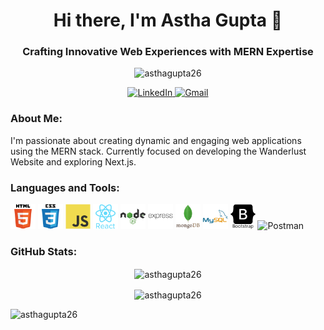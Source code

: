 <h1 align="center">Hi there, I'm Astha Gupta 👋</h1>
<h3 align="center">Crafting Innovative Web Experiences with MERN Expertise</h3>

<p align="center"> 
  <img src="https://komarev.com/ghpvc/?username=asthagupta26&label=Profile%20views&color=0e75b6&style=flat" alt="asthagupta26" />
</p>

<p align="center">
  <a href="https://www.linkedin.com/in/asthagupta26/" target="_blank">
    <img src="https://raw.githubusercontent.com/rahuldkjain/github-profile-readme-generator/master/src/images/icons/Social/linked-in-alt.svg" alt="LinkedIn" height="30" width="40" />
  </a>
  <a href="mailto:guptaastha977@gmail.com" target="_blank">
    <img src="https://img.icons8.com/fluent/48/000000/gmail.png" alt="Gmail" height="30" width="40" />
  </a>
</p>

<h3 align="left">About Me:</h3>
<p align="left">I'm passionate about creating dynamic and engaging web applications using the MERN stack. Currently focused on developing the Wanderlust Website and exploring Next.js.</p>

<h3 align="left">Languages and Tools:</h3>
<p align="left"> 
  <img src="https://raw.githubusercontent.com/devicons/devicon/master/icons/html5/html5-original-wordmark.svg" alt="HTML5" width="40" height="40"/> 
  <img src="https://raw.githubusercontent.com/devicons/devicon/master/icons/css3/css3-original-wordmark.svg" alt="CSS3" width="40" height="40"/> 
  <img src="https://raw.githubusercontent.com/devicons/devicon/master/icons/javascript/javascript-original.svg" alt="JavaScript" width="40" height="40"/> 
  <img src="https://raw.githubusercontent.com/devicons/devicon/master/icons/react/react-original-wordmark.svg" alt="React.js" width="40" height="40"/> 
  <img src="https://raw.githubusercontent.com/devicons/devicon/master/icons/nodejs/nodejs-original-wordmark.svg" alt="Node.js" width="40" height="40"/> 
  <img src="https://raw.githubusercontent.com/devicons/devicon/master/icons/express/express-original-wordmark.svg" alt="Express.js" width="40" height="40"/> 
  <img src="https://raw.githubusercontent.com/devicons/devicon/master/icons/mongodb/mongodb-original-wordmark.svg" alt="MongoDB" width="40" height="40"/> 
  <img src="https://raw.githubusercontent.com/devicons/devicon/master/icons/mysql/mysql-original-wordmark.svg" alt="MySQL" width="40" height="40"/> 
  <img src="https://raw.githubusercontent.com/devicons/devicon/master/icons/bootstrap/bootstrap-plain-wordmark.svg" alt="Bootstrap" width="40" height="40"/> 
  <img src="https://www.vectorlogo.zone/logos/getpostman/getpostman-icon.svg" alt="Postman" width="40" height="40"/> 
</p>

<h3 align="left">GitHub Stats:</h3>

<p align="center">
  <img align="center" src="https://github-readme-stats.vercel.app/api?username=asthagupta26&show_icons=true&locale=en" alt="asthagupta26" />
</p>

<p align="center">
  <img align="center" src="https://github-readme-streak-stats.herokuapp.com/?user=asthagupta26&" alt="asthagupta26" />
</p>

<p align="center">
  <img align="left" src="https://github-readme-stats.vercel.app/api/top-langs/?username=asthagupta26&layout=compact&theme=radical" alt="asthagupta26" />
</p>
